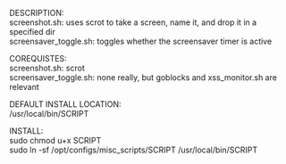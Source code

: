 DESCRIPTION:  
screenshot.sh: uses scrot to take a screen, name it, and drop it in a specified dir  
screensaver_toggle.sh: toggles whether the screensaver timer is active  

COREQUISTES:  
screenshot.sh: scrot  
screensaver_toggle.sh: none really, but goblocks and xss_monitor.sh are relevant  

DEFAULT INSTALL LOCATION:  
/usr/local/bin/SCRIPT

INSTALL:  
sudo chmod u+x SCRIPT  
sudo ln -sf /opt/configs/misc_scripts/SCRIPT /usr/local/bin/SCRIPT
